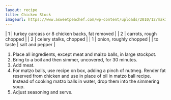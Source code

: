 ```yaml
---
layout: recipe
title: Chicken Stock
imageurl: https://www.asweetpeachef.com/wp-content/uploads/2010/12/making-chicken-stock.png
---
```

<!-- Ingredients -->

| 1 | turkey carcass or 8 chicken backs, fat removed |
| 2 | carrots, rough chopped |
| 2 | celery stalks, chopped |
| 1 | onion, roughly chopped |
| to taste | salt and pepper |

<!-- split -->
<!-- Steps -->
1. Place all ingredients, except meat and maizo balls, in large stockpot.
2. Bring to a boil and then simmer, uncovered, for 30 minutes.
3. Add meat.
4. For matzo balls, use recipe on box, adding a pinch of nutmeg. Render fat reserved from chicken and use in place of oil in matzo ball recipe. Instead of cooking matzo balls in water, drop them into the simmering soup.
5. Adjust seasoning and serve. 
